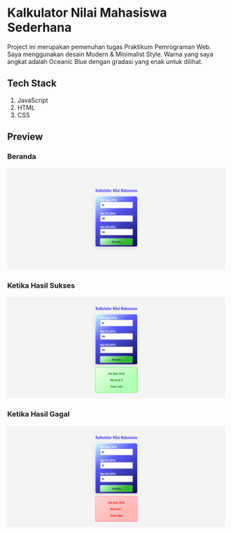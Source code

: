 # Kalkulator Nilai Mahasiswa Sederhana

Project ini merupakan pemenuhan tugas Praktikum Pemrograman Web. Saya menggunakan desain Modern & Minimalist Style. Warna yang saya angkat adalah Oceanic Blue dengan gradasi yang enak untuk dilihat.

## Tech Stack

1. JavaScript
2. HTML
3. CSS

## Preview

### Beranda

![Page](images/page.png)

### Ketika Hasil Sukses

![Page Result Succes](images/page-result-success.png)

### Ketika Hasil Gagal

![Page Result Fail](images/page-result-fail.png)
